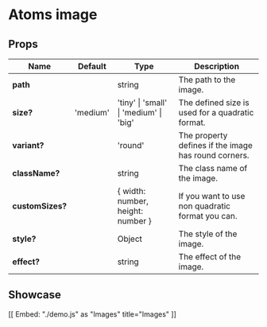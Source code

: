 # Atoms image


## Props

| Name | Default | Type | Description |
|------|---------|------|-------------|
| **path** | | string | The path to the image. |
| **size?** | 'medium' | 'tiny' &#124; 'small' &#124; 'medium' &#124; 'big' | The defined size is used for a quadratic format. |
| **variant?** | | 'round' | The property defines if the image has round corners. |
| **className?** | | string | The class name of the image. |
| **customSizes?** | | &#123; width: number, height: number &#125; | If you want to use non quadratic format you can. |
| **style?** | | Object | The style of the image. |
| **effect?** | | string | The effect of the image. |

## Showcase

[[ Embed: "./demo.js" as "Images" title="Images" ]]
